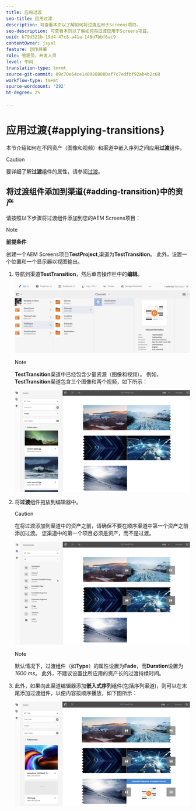 ```yaml
---
title: 应用过渡
seo-title: 应用过渡
description: 可查看本页以了解如何将过渡应用于Screens项目。
seo-description: 可查看本页以了解如何将过渡应用于Screens项目。
uuid: b79d521b-19d4-47c8-a41a-148d7bbf6ac9
contentOwner: jsyal
feature: 创作屏幕
role: 管理员、开发人员
level: 中间
translation-type: tm+mt
source-git-commit: 89c70e64ce1409888800af7c7edfbf92ab4b2c68
workflow-type: tm+mt
source-wordcount: '292'
ht-degree: 2%

---
```



# 应用过渡{#applying-transitions}

本节介绍如何在不同资产（图像和视频）和渠道中嵌入序列之间应用&#x200B;**过渡**&#x200B;组件。


>[!CAUTION]
>
>要详细了解&#x200B;**过渡**&#x200B;组件的属性，请参阅[过渡](adding-components-to-a-channel.md#transition)。

## 将过渡组件添加到渠道{#adding-transition}中的资产

请按照以下步骤将过渡组件添加到您的AEM Screens项目：

>[!NOTE]
>
>**前提条件**
>
>创建一个AEM Screens项目&#x200B;**TestProject**,渠道为&#x200B;**TestTransition**。 此外，设置一个位置和一个显示器以视图输出。

1. 导航到渠道&#x200B;**TestTransition**，然后单击操作栏中的&#x200B;**编辑**。

   ![image1](assets/transitions1.png)

   >[!NOTE]
   >
   >**TestTransition**&#x200B;渠道中已经包含少量资源（图像和视频）。 例如，**TestTransition**&#x200B;渠道包含三个图像和两个视频，如下所示：

   ![图2](assets/transitions2.png)


1. 将&#x200B;**过渡**&#x200B;组件拖放到编辑器中。
   >[!CAUTION]
   >
   >在将过渡添加到渠道中的资产之前，请确保不要在顺序渠道中第一个资产之前添加过渡。 您渠道中的第一个项目必须是资产，而不是过渡。

   ![image3](assets/transitions3.png)

   >[!NOTE]
   >
   >默认情况下，过渡组件（如&#x200B;**Type**）的属性设置为&#x200B;**Fade**，而&#x200B;**Duration**&#x200B;设置为&#x200B;*1600 ms*。  此外，不建议设置比所应用的资产长的过渡持续时间。

1. 此外，如果向此渠道编辑器添加&#x200B;**嵌入式序列**&#x200B;组件(包括序列渠道)，则可以在末尾添加过渡组件，以便内容按顺序播放，如下图所示：

   ![image3](assets/transitions5.png)

